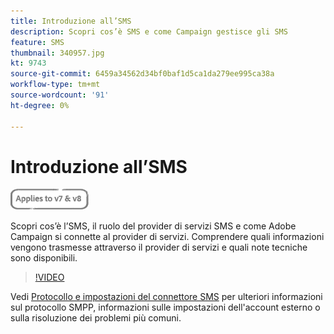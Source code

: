 ```yaml
---
title: Introduzione all’SMS
description: Scopri cos’è SMS e come Campaign gestisce gli SMS
feature: SMS
thumbnail: 340957.jpg
kt: 9743
source-git-commit: 6459a34562d34bf0baf1d5ca1da279ee995ca38a
workflow-type: tm+mt
source-wordcount: '91'
ht-degree: 0%

---
```



# Introduzione all’SMS

![Si applica alle versioni V7 e V8](../assets/V7-V8-stamp.png)

Scopri cos’è l’SMS, il ruolo del provider di servizi SMS e come Adobe Campaign si connette al provider di servizi. Comprendere quali informazioni vengono trasmesse attraverso il provider di servizi e quali note tecniche sono disponibili.

>[!VIDEO](https://video.tv.adobe.com/v/340957?quality=12)

Vedi [Protocollo e impostazioni del connettore SMS](https://experienceleague.adobe.com/docs/campaign-classic/using/sending-messages/sending-messages-on-mobiles/sms-protocol.html?lang=en#sending-messages) per ulteriori informazioni sul protocollo SMPP, informazioni sulle impostazioni dell&#39;account esterno o sulla risoluzione dei problemi più comuni.
